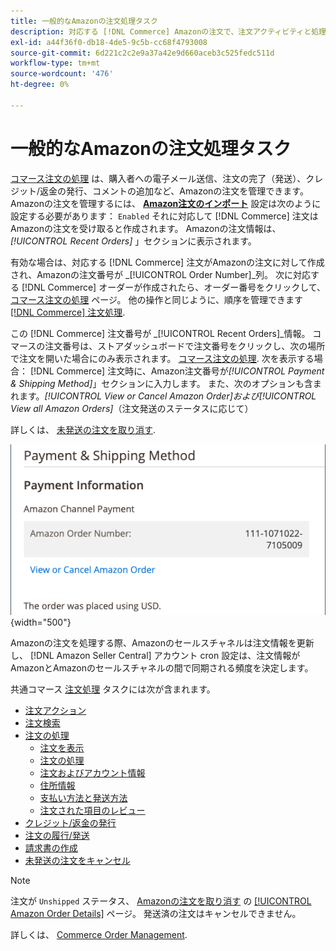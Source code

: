 ```yaml
---
title: 一般的なAmazonの注文処理タスク
description: 対応する [!DNL Commerce] Amazonの注文で、注文アクティビティと処理を管理するために作成された注文 [!UICONTROL Commerce] 管理者。
exl-id: a44f36f0-db18-4de5-9c5b-cc68f4793008
source-git-commit: 6d221c2c2e9a37a42e9d660aceb3c525fedc511d
workflow-type: tm+mt
source-wordcount: '476'
ht-degree: 0%

---
```


# 一般的なAmazonの注文処理タスク

[コマース注文の処理](https://experienceleague.adobe.com/docs/commerce-admin/stores-sales/order-management/orders/order-processing.html#process-an-order) は、購入者への電子メール送信、注文の完了（発送）、クレジット/返金の発行、コメントの追加など、Amazonの注文を管理できます。 Amazonの注文を管理するには、 [**Amazon注文のインポート**](./order-settings.md) 設定は次のように設定する必要があります： `Enabled` それに対応して [!DNL Commerce] 注文はAmazonの注文を受け取ると作成されます。 Amazonの注文情報は、 *[!UICONTROL Recent Orders]* 」セクションに表示されます。

有効な場合は、対応する [!DNL Commerce] 注文がAmazonの注文に対して作成され、Amazonの注文番号が _[!UICONTROL Order Number]_列。 次に対応する [!DNL Commerce] オーダーが作成されたら、オーダー番号をクリックして、 [コマース注文の処理](https://experienceleague.adobe.com/docs/commerce-admin/stores-sales/order-management/orders/order-processing.html#process-an-order) ページ。 他の操作と同じように、順序を管理できます [[!DNL Commerce] 注文処理](https://experienceleague.adobe.com/docs/commerce-admin/stores-sales/order-management/orders/order-processing.html#process-an-order).

この [!DNL Commerce] 注文番号が _[!UICONTROL Recent Orders]_情報。 コマースの注文番号は、ストアダッシュボードで注文番号をクリックし、次の場所で注文を開いた場合にのみ表示されます。 [コマース注文の処理](https://experienceleague.adobe.com/docs/commerce-admin/stores-sales/order-management/orders/order-processing.html#process-an-order). 次を表示する場合： [!DNL Commerce] 注文時に、Amazon注文番号が&#x200B;*[!UICONTROL Payment & Shipping Method]*」セクションに入力します。 また、次のオプションも含まれます。*[!UICONTROL View or Cancel Amazon Order]*および&#x200B;*[!UICONTROL View all Amazon Orders]*（注文発送のステータスに応じて）

詳しくは、 [未発送の注文を取り消す](./cancel-unshipped-order.md).

![コマース注文でのAmazon注文情報](assets/amazon-order-number-payment-info.png){width="500"}

Amazonの注文を処理する際、Amazonのセールスチャネルは注文情報を更新し、 [!DNL Amazon Seller Central] アカウント cron 設定は、注文情報がAmazonとAmazonのセールスチャネルの間で同期される頻度を決定します。

共通コマース [注文処理](https://experienceleague.adobe.com/docs/commerce-admin/stores-sales/order-management/orders/order-processing.html#process-an-order) タスクには次が含まれます。

- [注文アクション](https://experienceleague.adobe.com/docs/commerce-admin/stores-sales/order-management/orders/orders.html#actions)
- [注文検索](https://experienceleague.adobe.com/docs/commerce-admin/stores-sales/order-management/orders/orders.html#order-search)
- [注文の処理](https://experienceleague.adobe.com/docs/commerce-admin/stores-sales/order-management/orders/order-processing.html#process-an-order)
   - [注文を表示](https://experienceleague.adobe.com/docs/commerce-admin/stores-sales/order-management/orders/order-processing.html#process-an-order#view-an-order)
   - [注文の処理](https://experienceleague.adobe.com/docs/commerce-admin/stores-sales/order-management/orders/order-processing.html#process-an-order#process-an-order)
   - [注文およびアカウント情報](https://experienceleague.adobe.com/docs/commerce-admin/stores-sales/order-management/orders/order-processing.html#process-an-order#order-and-account-information)
   - [住所情報](https://experienceleague.adobe.com/docs/commerce-admin/stores-sales/order-management/orders/order-processing.html#process-an-order#address-information)
   - [支払い方法と発送方法](https://experienceleague.adobe.com/docs/commerce-admin/stores-sales/order-management/orders/order-processing.html#process-an-order#payment--shipping-method)
   - [注文された項目のレビュー](https://experienceleague.adobe.com/docs/commerce-admin/stores-sales/order-management/orders/order-processing.html#process-an-order#review-items-ordered)
- [クレジット/返金の発行](https://experienceleague.adobe.com/docs/commerce-admin/stores-sales/order-management/credit-memos/credit-memo-create.html)
- [注文の履行/発送](https://experienceleague.adobe.com/docs/commerce-admin/stores-sales/order-management/shipments.html#create-a-shipment)
- [請求書の作成](https://experienceleague.adobe.com/docs/commerce-admin/stores-sales/order-management/invoices.html#create-an-invoice)
- [未発送の注文をキャンセル](./cancel-unshipped-order.md)

>[!NOTE]
>
>注文が `Unshipped` ステータス、 [Amazonの注文を取り消す](./cancel-unshipped-order.md) の [[!UICONTROL Amazon Order Details]](./amazon-order-details.md) ページ。 発送済の注文はキャンセルできません。

詳しくは、 [Commerce Order Management](https://experienceleague.adobe.com/docs/commerce-admin/stores-sales/introduction.html#order-management-and-operations).
